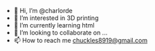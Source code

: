 - 👋 Hi, I’m @charlorde
- 👀 I’m interested in 3D printing
- 🌱 I’m currently learning html
- 💞️ I’m looking to collaborate on ...
- 📫 How to reach me chuckles8919@gmail.com

<!---
charlorde/charlorde is a ✨ special ✨ repository because its `README.md` (this file) appears on your GitHub profile.
You can click the Preview link to take a look at your changes.
--->
